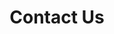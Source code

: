 ---
title : "Contact Us"
description : "Still having a question? Feel Free to reach us"
layout : "contact"
draft : false

contact:
  subtitle: "Contact us"
  title: "Let's get connected"
  description: "15 minute and so on"

contactInfo:
  - title: "Still Have Questions?"
    content: "[Shoot us a message](/contact) <br>
    or book a [free 15-minute consultation](/contact)"

  - title: "Germany Office"
    content: "Georgenstraße 13 <br> 86152 Augsburg <br> Germany"

  # - title: "UK Office"
  #   content: "57 Folkestone Road. <br> AB54 5XQ, <br> Winston"
---